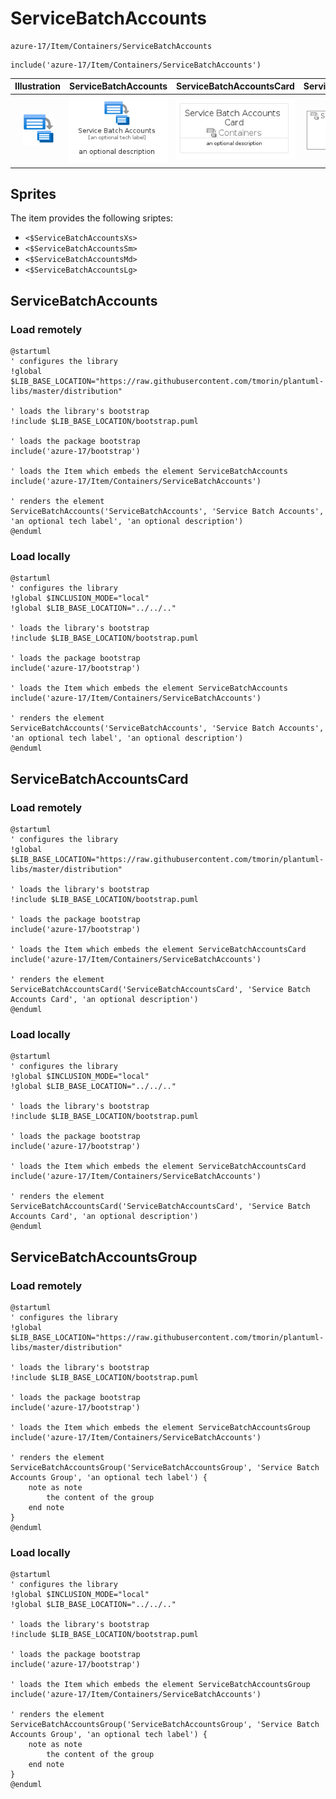 # ServiceBatchAccounts


```text
azure-17/Item/Containers/ServiceBatchAccounts
```

```text
include('azure-17/Item/Containers/ServiceBatchAccounts')
```



| Illustration | ServiceBatchAccounts | ServiceBatchAccountsCard | ServiceBatchAccountsGroup |
| :---: | :---: | :---: | :---: |
| ![illustration for Illustration](../../../azure-17/Item/Containers/ServiceBatchAccounts.png) | ![illustration for ServiceBatchAccounts](../../../azure-17/Item/Containers/ServiceBatchAccounts.Local.png) | ![illustration for ServiceBatchAccountsCard](../../../azure-17/Item/Containers/ServiceBatchAccountsCard.Local.png) | ![illustration for ServiceBatchAccountsGroup](../../../azure-17/Item/Containers/ServiceBatchAccountsGroup.Local.png) |



## Sprites
The item provides the following sriptes:

- `<$ServiceBatchAccountsXs>`
- `<$ServiceBatchAccountsSm>`
- `<$ServiceBatchAccountsMd>`
- `<$ServiceBatchAccountsLg>`





## ServiceBatchAccounts

### Load remotely
```plantuml
@startuml
' configures the library
!global $LIB_BASE_LOCATION="https://raw.githubusercontent.com/tmorin/plantuml-libs/master/distribution"

' loads the library's bootstrap
!include $LIB_BASE_LOCATION/bootstrap.puml

' loads the package bootstrap
include('azure-17/bootstrap')

' loads the Item which embeds the element ServiceBatchAccounts
include('azure-17/Item/Containers/ServiceBatchAccounts')

' renders the element
ServiceBatchAccounts('ServiceBatchAccounts', 'Service Batch Accounts', 'an optional tech label', 'an optional description')
@enduml
```

### Load locally
```plantuml
@startuml
' configures the library
!global $INCLUSION_MODE="local"
!global $LIB_BASE_LOCATION="../../.."

' loads the library's bootstrap
!include $LIB_BASE_LOCATION/bootstrap.puml

' loads the package bootstrap
include('azure-17/bootstrap')

' loads the Item which embeds the element ServiceBatchAccounts
include('azure-17/Item/Containers/ServiceBatchAccounts')

' renders the element
ServiceBatchAccounts('ServiceBatchAccounts', 'Service Batch Accounts', 'an optional tech label', 'an optional description')
@enduml
```

## ServiceBatchAccountsCard

### Load remotely
```plantuml
@startuml
' configures the library
!global $LIB_BASE_LOCATION="https://raw.githubusercontent.com/tmorin/plantuml-libs/master/distribution"

' loads the library's bootstrap
!include $LIB_BASE_LOCATION/bootstrap.puml

' loads the package bootstrap
include('azure-17/bootstrap')

' loads the Item which embeds the element ServiceBatchAccountsCard
include('azure-17/Item/Containers/ServiceBatchAccounts')

' renders the element
ServiceBatchAccountsCard('ServiceBatchAccountsCard', 'Service Batch Accounts Card', 'an optional description')
@enduml
```

### Load locally
```plantuml
@startuml
' configures the library
!global $INCLUSION_MODE="local"
!global $LIB_BASE_LOCATION="../../.."

' loads the library's bootstrap
!include $LIB_BASE_LOCATION/bootstrap.puml

' loads the package bootstrap
include('azure-17/bootstrap')

' loads the Item which embeds the element ServiceBatchAccountsCard
include('azure-17/Item/Containers/ServiceBatchAccounts')

' renders the element
ServiceBatchAccountsCard('ServiceBatchAccountsCard', 'Service Batch Accounts Card', 'an optional description')
@enduml
```

## ServiceBatchAccountsGroup

### Load remotely
```plantuml
@startuml
' configures the library
!global $LIB_BASE_LOCATION="https://raw.githubusercontent.com/tmorin/plantuml-libs/master/distribution"

' loads the library's bootstrap
!include $LIB_BASE_LOCATION/bootstrap.puml

' loads the package bootstrap
include('azure-17/bootstrap')

' loads the Item which embeds the element ServiceBatchAccountsGroup
include('azure-17/Item/Containers/ServiceBatchAccounts')

' renders the element
ServiceBatchAccountsGroup('ServiceBatchAccountsGroup', 'Service Batch Accounts Group', 'an optional tech label') {
    note as note
        the content of the group
    end note
}
@enduml
```

### Load locally
```plantuml
@startuml
' configures the library
!global $INCLUSION_MODE="local"
!global $LIB_BASE_LOCATION="../../.."

' loads the library's bootstrap
!include $LIB_BASE_LOCATION/bootstrap.puml

' loads the package bootstrap
include('azure-17/bootstrap')

' loads the Item which embeds the element ServiceBatchAccountsGroup
include('azure-17/Item/Containers/ServiceBatchAccounts')

' renders the element
ServiceBatchAccountsGroup('ServiceBatchAccountsGroup', 'Service Batch Accounts Group', 'an optional tech label') {
    note as note
        the content of the group
    end note
}
@enduml
```

